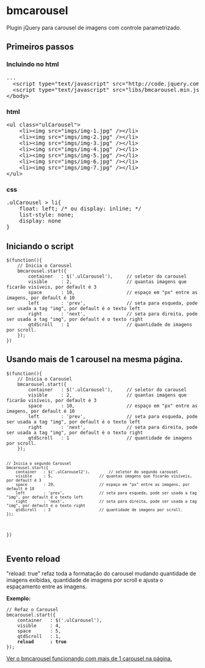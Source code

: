 <h1>bmcarousel</h1>

Plugin jQuery para carousel de imagens com controle parametrizado.


<h2>Primeiros passos</h2> 
<h3>Incluindo no html</h3>
<div class="highlight highlight-js"><pre><span class="err">...
  <span class="o">&lt;</span><span class="nx">script</span> <span class="nx">type</span><span class="o">=</span><span class="s2">"text/javascript"</span> <span class="nx">src</span><span class="o">=</span><span class="s2">"http://code.jquery.com/jquery-2.0.3.min.js"</span><span class="o">&gt;</span>
  <span class="o">&lt;</span><span class="nx">script</span> <span class="nx">type</span><span class="o">=</span><span class="s2">"text/javascript"</span> <span class="nx">src</span><span class="o">=</span><span class="s2">"libs/bmcarousel.min.js"</span><span class="o">&gt;&lt;</span><span class="err">/script&gt;</span>
<span class="o">&lt;</span><span class="err">/body&gt;</span></pre></div>
<h3>html</h3>
<pre><span class="o">&lt;</span><span>ul class="ulCarousel"</span><span class="o">&gt;</span>
	<span class="o">&lt;</span><span>li</span><span class="o">&gt;</span><span class="o">&lt;</span><span>img src="imgs/img-1.jpg"</span><span class="o"> /&gt;</span><span class="o">&lt;/</span><span>li</span><span class="o">&gt;</span>
	<span class="o">&lt;</span><span>li</span><span class="o">&gt;</span><span class="o">&lt;</span><span>img src="imgs/img-2.jpg"</span><span class="o"> /&gt;</span><span class="o">&lt;/</span><span>li</span><span class="o">&gt;</span>
	<span class="o">&lt;</span><span>li</span><span class="o">&gt;</span><span class="o">&lt;</span><span>img src="imgs/img-3.jpg"</span><span class="o"> /&gt;</span><span class="o">&lt;/</span><span>li</span><span class="o">&gt;</span>
	<span class="o">&lt;</span><span>li</span><span class="o">&gt;</span><span class="o">&lt;</span><span>img src="imgs/img-4.jpg"</span><span class="o"> /&gt;</span><span class="o">&lt;/</span><span>li</span><span class="o">&gt;</span>
	<span class="o">&lt;</span><span>li</span><span class="o">&gt;</span><span class="o">&lt;</span><span>img src="imgs/img-5.jpg"</span><span class="o"> /&gt;</span><span class="o">&lt;/</span><span>li</span><span class="o">&gt;</span>
	<span class="o">&lt;</span><span>li</span><span class="o">&gt;</span><span class="o">&lt;</span><span>img src="imgs/img-6.jpg"</span><span class="o"> /&gt;</span><span class="o">&lt;/</span><span>li</span><span class="o">&gt;</span>
	<span class="o">&lt;</span><span>li</span><span class="o">&gt;</span><span class="o">&lt;</span><span>img src="imgs/img-7.jpg"</span><span class="o"> /&gt;</span><span class="o">&lt;/</span><span>li</span><span class="o">&gt;</span>
<span class="o">&lt;/</span><span>ul</span><span class="o">&gt;</span></pre>



<h3>css</h3>
<pre>.ulCarousel > li{
	float: left; /* ou display: inline; */
	list-style: none;
	display: none
}</pre>

<h2>Iniciando o script</h2> 
<pre>
<code>$(function(){
	// Inicia o Carousel
	bmcarousel.start({
		container   : $('.ulCarousel'),		// seletor do carousel
		visible     : 2,      				// quantas imagens que ficarão visíveis, por default é 3
		space		: 10,     				// espaço em "px" entre as imagens, por default é 10
		left		: 'prev',   			// seta para esqueda, pode ser usada a tag "img", por default é o texto left
		right		: 'next',   			// seta para direita, pode ser usada a tag "img", por default é o texto right
		qtdScroll   : 1 					// quantidade de imagens por scroll.
	});
})</code>
</pre>

<h2>Usando mais de 1 carousel na mesma página.</h2> 
<pre>
<code>$(function(){
	// Inicia o Carousel
	bmcarousel.start({
		container   : $('.ulCarousel'),		// seletor do carousel
		visible     : 2,      				// quantas imagens que ficarão visíveis, por default é 3
		space		: 10,     				// espaço em "px" entre as imagens, por default é 10
		left		: 'prev',   			// seta para esqueda, pode ser usada a tag "img", por default é o texto left
		right		: 'next',   			// seta para direita, pode ser usada a tag "img", por default é o texto right
		qtdScroll   : 1 					// quantidade de imagens por scroll.
	});
	
	// Inicia o segundo Carousel
	bmcarousel.start({
		container   : $('.ulCarousel2'),		// seletor do segundo carousel
		visible     : 5,      				// quantas imagens que ficarão visíveis, por default é 3
		space		: 20,     				// espaço em "px" entre as imagens, por default é 10
		left		: 'prev',   			// seta para esqueda, pode ser usada a tag "img", por default é o texto left
		right		: 'next',   			// seta para direita, pode ser usada a tag "img", por default é o texto right
		qtdScroll   : 3 					// quantidade de imagens por scroll.
	});
})</code>
</pre>

<h2>Evento reload</h2> 
"reload: true" refaz toda a formatação do carousel mudando quantidade de imagens exibidas, quantidade de imagens por scroll e ajusta o espaçamento entre as imagens.

<strong>Exemplo:</strong>
<pre>
<code>// Refaz o Carousel
bmcarousel.start({
	container   : $('.ulCarousel'),
	visible     : 4,      				
	space		: 5,     			
	qtdScroll   : 1,
	<strong>reload      : true</strong>
});</code>
</pre>

<a href="https://rawgithub.com/brunomarcel/bmcarousel/master/index.html" target="_blank">Ver o bmcarousel funcionando com mais de 1 carousel na página.</a>
